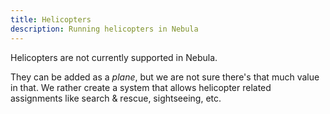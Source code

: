 ```yaml
---
title: Helicopters
description: Running helicopters in Nebula
---
```


Helicopters are not currently supported in Nebula.

They can be added as a _plane_, but we are not sure there's that much value in that. We rather create a system that allows helicopter related assignments like search & rescue, sightseeing, etc.

